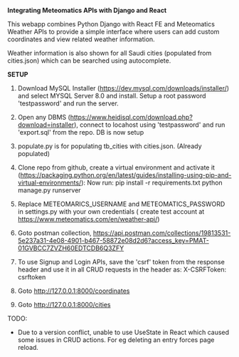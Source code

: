 **Integrating Meteomatics APIs with Django and React**

This webapp combines Python Django with React FE and Meteomatics Weather APIs to provide a simple interface where users can add custom coordinates and view related weather information. 

Weather information is also shown for all Saudi cities (populated from cities.json) which can be searched using autocomplete. 

**SETUP**
1.    Download MySQL Installer (https://dev.mysql.com/downloads/installer/) and select MYSQL Server 8.0 and install. Setup a root password 'testpassword' and run the server.
   
2. Open any DBMS (https://www.heidisql.com/download.php?download=installer), connect to locahost using 'testpassword' and run 'export.sql' from the repo. DB is now setup
   
3. populate.py is for populating tb_cities with cities.json. (Already populated)

4. Clone repo from github, create a virtual environment and activate it (https://packaging.python.org/en/latest/guides/installing-using-pip-and-virtual-environments/):
Now run:
	pip install -r requirements.txt
	python manage.py runserver

5. Replace METEOMARICS_USERNAME and METEOMATICS_PASSWORD in settings.py with your own credentials ( create test account at https://www.meteomatics.com/en/weather-api/)

6. Goto postman collection, https://api.postman.com/collections/19813531-5e237a31-4e08-4901-b467-58872e08d2d6?access_key=PMAT-01GVBCC7ZVZH60EDTCDB6Q3ZFY

7. To use Signup and Login APIs, save the 'csrf' token from the response header and use it in all CRUD requests in the header as:
   X-CSRFToken: csrftoken
   
8. Goto http://127.0.0.1:8000/coordinates

9. Goto http://127.0.0.1:8000/cities


TODO:
- Due to a version conflict, unable to use UseState in React which caused some issues in CRUD actions. For eg deleting an entry forces page reload.
